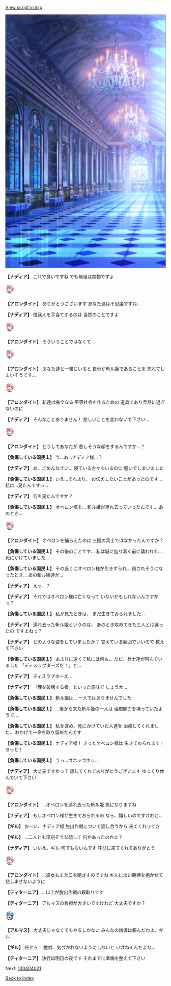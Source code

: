 [View script in lisp](../scripts/100404010.txt)

![mamon_room.png](../images/backgrounds/mamon_room.png)

**【ナディア】**
これで良いですね
でも無理は禁物ですよ

<img src="../images/units/3100711.png" alt="3100711.png" height="34"/>

**【アロンダイト】**
ありがとうございます
あなた達は不思議ですね…

**【ナディア】**
怪我人を手当てするのは
当然のことですよ

<img src="../images/units/3100711.png" alt="3100711.png" height="34"/>

**【アロンダイト】**
そういうことではなくて…

<img src="../images/units/3100711.png" alt="3100711.png" height="34"/>

**【アロンダイト】**
あなた達と一緒にいると
自分が斬ル姫であることを
忘れてしまいそうです…

<img src="../images/units/3100711.png" alt="3100711.png" height="34"/>

**【アロンダイト】**
私達は完全なる
平等社会を作るための
道具であり兵器に過ぎないのに

**【ナディア】**
そんなことありません！
悲しいことを言わないで下さい…

<img src="../images/units/3100711.png" alt="3100711.png" height="34"/>

**【アロンダイト】**
どうしてあなたが
悲しそうな顔をするんですか…？

**【負傷している国民１】**
う…あ…ナディア様…？

**【ナディア】**
あ、ごめんなさい…
寝ている方々もいるのに
騒いでしまいました

**【負傷している国民１】**
いえ…それより、
お伝えしたいことがあったのです…
私は…見たんですっ…

**【ナディア】**
何を見たんですか？

**【負傷している国民１】**
オベロン様を…
斬ル姫が連れ去っていったんです…
あのとき…

<img src="../images/units/3100711.png" alt="3100711.png" height="34"/>

**【アロンダイト】**
オベロンを捕らえたのは
三国の兵士ではなかったんですか？

**【負傷している国民１】**
その後のことです…
私は城に辿り着く前に襲われて…
死にかけていました…

**【負傷している国民１】**
その近くにオベロン様が引きずられ…
殺されそうになったとき…
あの斬ル姫達が…

**【ナディア】**
えっ…？

**【ナディア】**
それではオベロン様は亡くなって
いないかもしれないんですかっ？

**【負傷している国民１】**
私が見たときは、
まだ生きておられました…

**【ナディア】**
連れ去った斬ル姫というのは、
あのとき攻めてきた三人とは違ったの
ですよねっ？

**【ナディア】**
どのような姿をしていましたか？
覚えている範囲でいいので
教えて下さい

**【負傷している国民１】**
あまりに速くて私には何も…
ただ、兵士達が叫んでいました
「ディスラプターズだ！」と…

**【ナディア】**
ディスラプターズ…

**【ナディア】**
「理を破壊する者」といった意味で
しょうか…

**【負傷している国民１】**
斬ル姫は…
一人ではありませんでした

**【負傷している国民１】**
…後から来た斬ル姫の一人は
治癒能力を持っていたようで…

**【負傷している国民１】**
私を含め、死にかけていた人達を
治癒してくれました…
おかげで一命を取り留めたんです

**【負傷している国民１】**
ナディア様！
きっとオベロン様は
生きておられます！きっと！

**【負傷している国民１】**
うっ…ゴホッゴホッ…

**【ナディア】**
大丈夫ですかっ？
話してくれてありがとうございます
ゆっくり休んでいて下さい

<img src="../images/units/3100711.png" alt="3100711.png" height="34"/>

**【アロンダイト】**
…オベロンを連れ去った斬ル姫
気になりますね

**【ナディア】**
もしオベロン様が生きておられるの
なら、嬉しいのですけれど…

**【ギル】**
おーい、ナディア様
脱出作戦について話し合うから
来てくれってさ

**【ギル】**
…二人とも深刻そうな顔して
何かあったのかよ？

**【ナディア】**
いいえ、ギル
何でもないんです
呼びに来てくれてありがとう

<img src="../images/units/3100711.png" alt="3100711.png" height="34"/>

**【アロンダイト】**
…彼女もまた口を閉ざすのですね
ギルに淡い期待を抱かせて
悲しませないように

**【ティターニア】**
…以上が脱出作戦の段取りです

**【ティターニア】**
アルマスの負担が大きいですけれど
大丈夫ですか？

<img src="../images/units/3103811.png" alt="3103811.png" height="34"/>

**【アルマス】**
大丈夫じゃなくてもやるしかない
みんなの誘導は頼んだわよ、ギル

**【ギル】**
任せろ！
絶対、気づかれないようにしないと
いけねぇんだよな…

**【ティターニア】**
決行は明日の夜です
それまでに準備を整えて下さい

Next: [100404021](100404021.md)

[Back to index](index.md)
